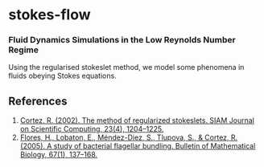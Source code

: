 # stokes-flow
### Fluid Dynamics Simulations in the Low Reynolds Number Regime

Using the regularised stokeslet method, we model some phenomena in fluids obeying Stokes equations.

## References
1. [Cortez, R. (2002). The method of regularized stokeslets. SIAM Journal on Scientific Computing, 23(4), 1204–1225.](https://doi.org/10.1137/S106482750038146X)
2. [Flores, H., Lobaton, E., Méndez-Diez, S., Tlupova, S., & Cortez, R. (2005). A study of bacterial flagellar bundling. Bulletin of Mathematical Biology, 67(1), 137–168.](https://doi.org/10.1016/j.bulm.2004.06.006)
